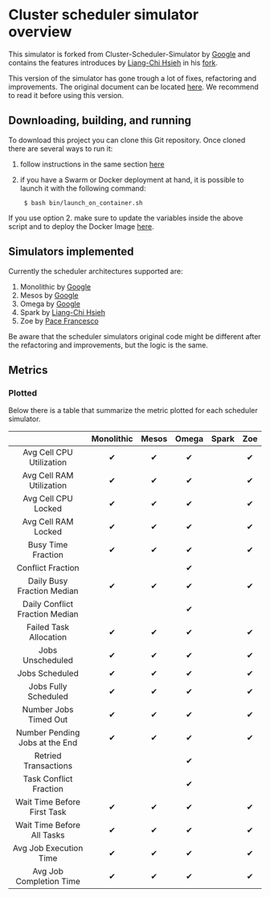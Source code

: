# Cluster scheduler simulator overview

This simulator is forked from Cluster-Scheduler-Simulator by [Google](https://github.com/google/cluster-scheduler-simulator) and contains the features introduces by [Liang-Chi Hsieh](https://github.com/viirya) in his [fork](https://github.com/viirya/cluster-scheduler-simulator).

This version of the simulator has gone trough a lot of fixes, refactoring and improvements. The original document can be located [here](README_GOOGLE.md). We recommend to read it before using this version.

## Downloading, building, and running

To download this project you can clone this Git repository. Once cloned there are several ways to run it:

1. follow instructions in the same section [here](README_GOOGLE.md)

2. if you have a Swarm or Docker deployment at hand, it is possible to launch it with the following command:


        $ bash bin/launch_on_container.sh


If you use option 2. make sure to update the variables inside the above script and to deploy the Docker Image [here](docker).

## Simulators implemented

Currently the scheduler architectures supported are:

1. Monolithic by [Google](https://github.com/google/cluster-scheduler-simulator/blob/master/src/main/scala/MonolithicSimulation.scala)
2. Mesos by [Google](https://github.com/google/cluster-scheduler-simulator/blob/master/src/main/scala/MesosSimulation.scala)
3. Omega by [Google](https://github.com/google/cluster-scheduler-simulator/blob/master/src/main/scala/OmegaSimulation.scala)
4. Spark by [Liang-Chi Hsieh](https://github.com/viirya/cluster-scheduler-simulator/blob/spark_support/src/main/scala/SparkSimulation.scala)
5. Zoe   by [Pace Francesco](https://github.com/Nosfe)

Be aware that the scheduler simulators original code might be different after the refactoring and improvements, but the logic is the same.

## Metrics

### Plotted

Below there is a table that summarize the metric plotted for each scheduler simulator.

|                                   | Monolithic  |  Mesos  | Omega     | Spark     | Zoe       |
|:-:|:-:|:-:|:-:|:-:|:-:|
| Avg Cell CPU Utilization          | &#10004;  | &#10004;  | &#10004;  |           | &#10004;  |
| Avg Cell RAM Utilization          | &#10004;  | &#10004;  | &#10004;  |           | &#10004;  |
| Avg Cell CPU Locked               | &#10004;  | &#10004;  | &#10004;  |           | &#10004;  |
| Avg Cell RAM Locked               | &#10004;  | &#10004;  | &#10004;  |           | &#10004;  |
| Busy Time Fraction                | &#10004;  | &#10004;  | &#10004;  |           | &#10004;  |
| Conflict Fraction                 |           |           | &#10004;  |           |           |
| Daily Busy Fraction Median        | &#10004;  | &#10004;  | &#10004;  |           | &#10004;  |
| Daily Conflict Fraction Median    |           |           | &#10004;  |           |           |
| Failed Task Allocation            | &#10004;  | &#10004;  | &#10004;  |           | &#10004;  |
| Jobs Unscheduled                  | &#10004;  | &#10004;  | &#10004;  |           | &#10004;  |
| Jobs Scheduled                    | &#10004;  | &#10004;  | &#10004;  |           | &#10004;  |
| Jobs Fully Scheduled              | &#10004;  | &#10004;  | &#10004;  |           | &#10004;  |
| Number Jobs Timed Out             | &#10004;  | &#10004;  | &#10004;  |           | &#10004;  |
| Number Pending Jobs at the End    | &#10004;  | &#10004;  | &#10004;  |           | &#10004;  | 
| Retried Transactions              |           |           | &#10004;  |           |           |
| Task Conflict Fraction            |           |           | &#10004;  |           |           |
| Wait Time Before First Task       | &#10004;  | &#10004;  | &#10004;  |           | &#10004;  |
| Wait Time Before All Tasks        | &#10004;  | &#10004;  | &#10004;  |           | &#10004;  |
| Avg Job Execution Time            | &#10004;  | &#10004;  | &#10004;  |           | &#10004;  |
| Avg Job Completion Time           | &#10004;  | &#10004;  | &#10004;  |           | &#10004;  |
